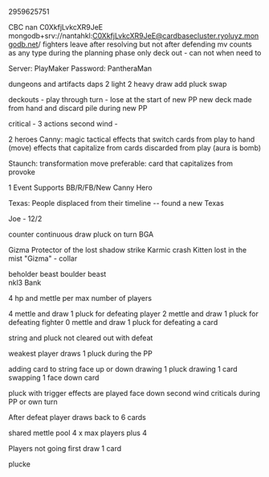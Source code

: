2959625751

CBC
nan
C0XkfjLvkcXR9JeE
mongodb+srv://nantahkl:C0XkfjLvkcXR9JeE@cardbasecluster.ryoluyz.mongodb.net/
fighters leave after resolving but not after defending
mv counts as any type during the planning phase only
deck out - can not when need to


Server: PlayMaker
Password: PantheraMan

dungeons and artifacts
daps
2 light
2 heavy
draw add pluck swap

deckouts - play through turn - lose at the start of new PP
new deck made from hand and discard pile during new PP

critical - 3 actions
second wind -

2 heroes
Canny: magic tactical effects that switch cards from play to hand (move)
	effects that capitalize from cards discarded from play (aura is bomb)

Staunch: transformation move preferable: card that capitalizes from provoke

1 Event
Supports BB/R/FB/New Canny Hero

Texas: People displaced from their timeline -- found a new Texas


Joe - 12/2

counter continuous
draw pluck on turn
BGA


Gizma
Protector of the lost
shadow strike
Karmic crash
Kitten lost in the mist
"Gizma" - collar

beholder beast
boulder beast
\
nkl3
Bank
<!--
1st 1 crit die
sw 1 crit die
2nd 1 crit die
sw no crit
4 mettle player
2 mettle
pluck not cleared out -->



4 hp and mettle per max number of players

4 mettle and draw 1 pluck for defeating player
2 mettle and draw 1 pluck for defeating fighter
0 mettle and draw 1 pluck for defeating a card

string and pluck not cleared out with defeat

weakest player draws 1 pluck during the PP

adding card to string face up or down
drawing 1 pluck
drawing 1 card
swapping 1 face down card

pluck with trigger effects are played face down
second wind criticals during PP or own turn

After defeat player draws back to 6 cards

shared mettle pool 4 x max players plus 4

Players not going first draw 1 card

plucke
